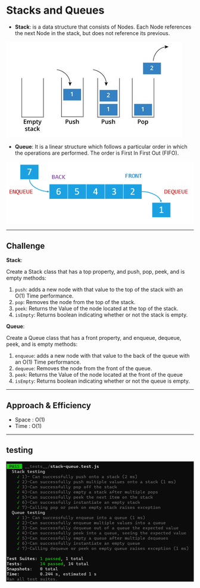 # Stacks and Queues
<!-- Short summary or background information -->

- **Stack**: is a data structure that consists of Nodes. Each Node references the next Node in the stack, but does not reference its previous.

![stack](./pic/stack.jpeg)

- **Queue**: It is a linear structure which follows a particular order in which the operations are performed. The order is First In First Out (FIFO).

![queue](./pic/queue.png)

---

## Challenge

**Stack**:

Create a Stack class that has a top property, and push, pop, peek, and is empty methods:

1. `push`: adds a new node with that value to the top of the stack with an O(1) Time performance.
2. `pop`: Removes the node from the top of the stack.
3. `peek`: Returns the Value of the node located at the top of the stack.
4. `isEmpty`: Returns boolean indicating whether or not the stack is empty.

**Queue**:

Create a Queue class that has a front property, and enqueue, dequeue, peek, and is empty methods:

1. `enqueue`: adds a new node with that value to the back of the queue with an O(1) Time performance.
2. `dequeue`: Removes the node from the front of the queue.
3. `peek`: Returns the Value of the node located at the front of the queue
4. `isEmpty`: Returns boolean indicating whether or not the queue is empty.

---
## Approach & Efficiency

- Space : O(1)
- Time : O(1)

---
## testing

![img](./pic/test.png)